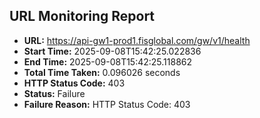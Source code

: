 ## URL Monitoring Report

- **URL:** https://api-gw1-prod1.fisglobal.com/gw/v1/health
- **Start Time:** 2025-09-08T15:42:25.022836
- **End Time:** 2025-09-08T15:42:25.118862
- **Total Time Taken:** 0.096026 seconds
- **HTTP Status Code:** 403
- **Status:** Failure
- **Failure Reason:** HTTP Status Code: 403
